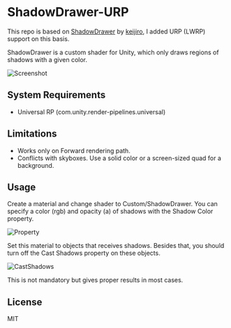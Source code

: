 # ShadowDrawer-URP

This repo is based on [ShadowDrawer](https://github.com/keijiro/ShadowDrawer) by [keijiro](https://github.com/keijiro), I added URP (LWRP) support on this basis.

ShadowDrawer is a custom shader for Unity, which only draws regions of shadows with a given color.

![Screenshot](http://keijiro.github.io/ShadowDrawer/Screenshot.png)

System Requirements
-------------------

- Universal RP (com.unity.render-pipelines.universal)

Limitations
-----------

- Works only on Forward rendering path.
- Conflicts with skyboxes. Use a solid color or a screen-sized quad for a background.

Usage
-----

Create a material and change shader to Custom/ShadowDrawer. You can specify a color (rgb) and opacity (a) of shadows with the Shadow Color property. 

![Property](http://keijiro.github.io/ShadowDrawer/Property.png)

Set this material to objects that receives shadows. Besides that, you should turn off the Cast Shadows property on these objects.

![CastShadows](http://keijiro.github.io/ShadowDrawer/CastShadows.png)

This is not mandatory but gives proper results in most cases.

License
-------

MIT

